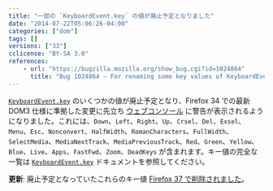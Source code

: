 ```yaml
---
title: "一部の `KeyboardEvent.key` の値が廃止予定となりました"
date: "2014-07-22T05:06:26-04:00"
categories: ["dom"]
tags: []
versions: ["33"]
cclicense: "BY-SA 3.0"
references:
    - url: "https://bugzilla.mozilla.org/show_bug.cgi?id=1024864"
      title: "Bug 1024864 – For renaming some key values of KeyboardEvent.key on 33, we should warn it on the Console"
---
```

[`KeyboardEvent.key`](https://developer.mozilla.org/ja/docs/Web/API/KeyboardEvent.key) のいくつかの値が廃止予定となり、Firefox 34 での最新 DOM3 仕様に準拠した変更に先立ち [ウェブコンソール](https://developer.mozilla.org/ja/docs/Tools/Web_Console) に警告が表示されるようになりました。これには、`Down`、`Left`、`Right`、`Up`、`Crsel`、`Del`、`Exsel`、`Menu`、`Esc`、`Nonconvert`、`HalfWidth`、`RomanCharacters`、`FullWidth`、`SelectMedia`、`MediaNextTrack`、`MediaPreviousTrack`、`Red`、`Green`、`Yellow`、`Blue`、`Live`、`Apps`、`FastFwd`、`Zoom`、`DeadKeys` が含まれます。キー値の完全な一覧は [`KeyboardEvent.key`](https://developer.mozilla.org/ja/docs/Web/API/KeyboardEvent.key) ドキュメントを参照してください。

**更新**: 廃止予定となっていたこれらのキー値 [Firefox 37 で削除されました](https://www.fxsitecompat.com/ja/docs/2015/keyboardevent-key-values-have-been-updated-for-the-latest-spec/)。
